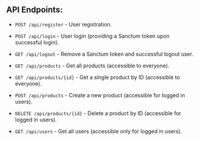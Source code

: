 
## API Endpoints:

- `POST /api/register` - User registration.

- `POST /api/login` - User login (providing a Sanctum token upon successful login).

- `GET /api/logout` - Remove a Sanctum token and successful logout user.

- `GET /api/products` - Get all products (accessible to everyone).

- `GET /api/products/{id}` - Get a single product by ID (accessible to everyone).

- `POST /api/products` - Create a new product (accessible for logged in users).

- `DELETE /api/products/{id}` - Delete a product by ID (accessible for logged in users).

- `GET /api/users` - Get all users (accessible only for logged in users).
